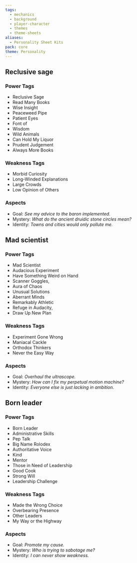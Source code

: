 ```yaml
---
tags:
  - mechanics
  - background
  - player-character
  - themes
  - theme-sheets
aliases:
  - Personality Sheet Kits
pack: core
theme: Personality
---
```



## Reclusive sage
### Power Tags
- Reclusive Sage
- Read Many Books
- Wise Insight
- Peaceweed Pipe
- Patient Eyes
- Font of
- Wisdom
- Wild Animals
- Can Hold My Liquor
- Prudent Judgement
- Always More Books

### Weakness Tags
- Morbid Curiosity
- Long-Winded Explanations
- Large Crowds
- Low Opinion of Others

### Aspects
- Goal: *See my advice to the baron implemented.*
- Mystery: *What do the ancient druidic stone circles mean?*
- Identity: *Towns and cities would only pollute me.*

## Mad scientist
### Power Tags
- Mad Scientist
- Audacious Experiment
- Have Something Weird on Hand
- Scanner Goggles,
- Aura of Chaos
- Unusual Solutions
- Aberrant Minds
- Remarkably Athletic
- Refuge in Audacity,
- Draw Up New Plan

### Weakness Tags
- Experiment Gone Wrong
- Maniacal Cackle
- Orthodox Thinkers
- Never the Easy Way

### Aspects
- Goal: *Overhaul the ultrascope.*
- Mystery: *How can I fix my perpetual motion machine?*
- Identity: *Everyone else is just lacking in ambition.*

## Born leader
### Power Tags
- Born Leader
- Administrative Skills
- Pep Talk
- Big Name Rolodex
- Authoritative Voice
- Kind
- Mentor
- Those in Need of Leadership
- Good Cook
- Strong Will
- Leadership Challenge

### Weakness Tags
- Made the Wrong Choice
- Overbearing Presence
- Other Leaders
- My Way or the Highway

### Aspects
- Goal: *Promote my cause.*
- Mystery: *Who is trying to sabotage me?*
- Identity: *I can never show weakness.*
